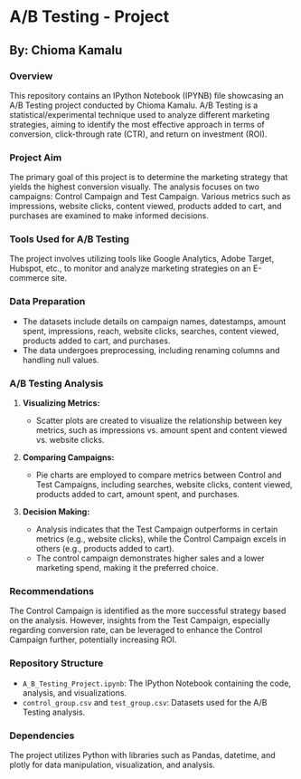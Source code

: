 # A/B Testing - Project

## By: Chioma Kamalu

### Overview
This repository contains an IPython Notebook (IPYNB) file showcasing an A/B Testing project conducted by Chioma Kamalu. A/B Testing is a statistical/experimental technique used to analyze different marketing strategies, aiming to identify the most effective approach in terms of conversion, click-through rate (CTR), and return on investment (ROI).

### Project Aim
The primary goal of this project is to determine the marketing strategy that yields the highest conversion visually. The analysis focuses on two campaigns: Control Campaign and Test Campaign. Various metrics such as impressions, website clicks, content viewed, products added to cart, and purchases are examined to make informed decisions.

### Tools Used for A/B Testing
The project involves utilizing tools like Google Analytics, Adobe Target, Hubspot, etc., to monitor and analyze marketing strategies on an E-commerce site.

### Data Preparation
- The datasets include details on campaign names, datestamps, amount spent, impressions, reach, website clicks, searches, content viewed, products added to cart, and purchases.
- The data undergoes preprocessing, including renaming columns and handling null values.

### A/B Testing Analysis
1. **Visualizing Metrics:**
   - Scatter plots are created to visualize the relationship between key metrics, such as impressions vs. amount spent and content viewed vs. website clicks.
  
2. **Comparing Campaigns:**
   - Pie charts are employed to compare metrics between Control and Test Campaigns, including searches, website clicks, content viewed, products added to cart, amount spent, and purchases.
  
3. **Decision Making:**
   - Analysis indicates that the Test Campaign outperforms in certain metrics (e.g., website clicks), while the Control Campaign excels in others (e.g., products added to cart).
   - The control campaign demonstrates higher sales and a lower marketing spend, making it the preferred choice.

### Recommendations
The Control Campaign is identified as the more successful strategy based on the analysis. However, insights from the Test Campaign, especially regarding conversion rate, can be leveraged to enhance the Control Campaign further, potentially increasing ROI.

### Repository Structure
- `A_B_Testing_Project.ipynb`: The IPython Notebook containing the code, analysis, and visualizations.
- `control_group.csv` and `test_group.csv`: Datasets used for the A/B Testing analysis.

### Dependencies
The project utilizes Python with libraries such as Pandas, datetime, and plotly for data manipulation, visualization, and analysis.


